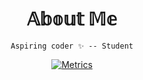 <div align=center>
  
# 𝔸𝕓𝕠𝕦𝕥 𝕄𝕖
```
Aspiring coder ✨ -- Student
```

<a href="https://github.com/b0kch01">
  
![Metrics](github-metrics.svg)

</a>

</div>
